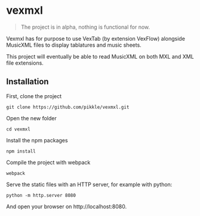 # vexmxl
> The project is in alpha, nothing is functional for now.

Vexmxl has for purpose to use VexTab (by extension VexFlow) alongside MusicXML files to display tablatures and music sheets.

This project will eventually be able to read MusicXML on both MXL and XML file extensions.

## Installation
First, clone the project
```
git clone https://github.com/pikkle/vexmxl.git
```
Open the new folder
```
cd vexmxl
```
Install the npm packages
```
npm install
```
Compile the project with webpack
```
webpack
```
Serve the static files with an HTTP server, for example with python:
```
python -m http.server 8080
```
And open your browser on http://localhost:8080.